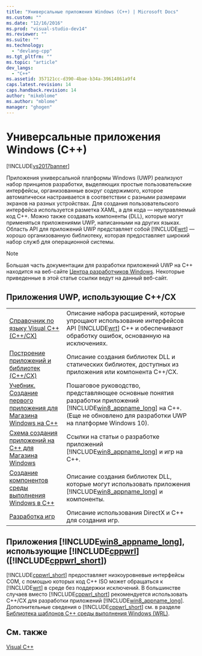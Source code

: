 ```yaml
---
title: "Универсальные приложения Windows (C++) | Microsoft Docs"
ms.custom: ""
ms.date: "12/16/2016"
ms.prod: "visual-studio-dev14"
ms.reviewer: ""
ms.suite: ""
ms.technology: 
  - "devlang-cpp"
ms.tgt_pltfrm: ""
ms.topic: "article"
dev_langs: 
  - "C++"
ms.assetid: 357121cc-d390-4bae-b34a-39614861a9f4
caps.latest.revision: 14
caps.handback.revision: 14
author: "mikeblome"
ms.author: "mblome"
manager: "ghogen"
---
```

# Универсальные приложения Windows (C++)
[!INCLUDE[vs2017banner](../assembler/inline/includes/vs2017banner.md)]

Приложения универсальной платформы Windows \(UWP\) реализуют набор принципов разработки, выделяющих простые пользовательские интерфейсы, организованные вокруг содержимого, которое автоматически настраивается в соответствии с разными размерами экранов на разных устройствах. Для создания пользовательского интерфейса используется разметка XAML, а для кода — неуправляемый код C\+\+. Можно также создавать компоненты \(DLL\), которые могут применяться приложениями UWP, написанными на других языках. Область API для приложений UWP представляет собой [!INCLUDE[wrt](../atl/reference/includes/wrt_md.md)] — хорошо организованную библиотеку, которая предоставляет широкий набор служб для операционной системы.  
  
> [!NOTE]
>  Большая часть документации для разработки приложений UWP на C\+\+ находится на веб\-сайте [Центра разработчиков Windows](http://go.microsoft.com/fwlink/p/?LinkId=255563). Некоторые приведенные в этой статье ссылки ведут на данный веб\-сайт.  
  
## Приложения UWP, использующие C\+\+\/CX  
  
|||  
|-|-|  
|[Справочник по языку Visual C\+\+ \(C\+\+\/CX\)](http://go.microsoft.com/fwlink/p/?LinkId=255561)|Описание набора расширений, которые упрощают использование интерфейсов API [!INCLUDE[wrt](../atl/reference/includes/wrt_md.md)] C\+\+ и обеспечивают обработку ошибок, основанную на исключениях.|  
|[Построение приложений и библиотек \(C\+\+\/CX\)](http://go.microsoft.com/fwlink/p/?LinkId=264858)|Описание создания библиотек DLL и статических библиотек, доступных из приложения или компонента C\+\+\/CX.|  
|[Учебник. Создание первого приложения для Магазина Windows на C\+\+](http://go.microsoft.com/fwlink/p/?LinkId=255556)|Пошаговое руководство, представляющее основные понятия разработки приложений [!INCLUDE[win8_appname_long](../build/includes/win8_appname_long_md.md)] на C\+\+. \(Еще не обновлено для разработки UWP на платформе Windows 10\).|  
|[Схема создания приложений на С\+\+ для Магазина Windows](http://go.microsoft.com/fwlink/p/?LinkId=255553)|Ссылки на статьи о разработке приложений [!INCLUDE[win8_appname_long](../build/includes/win8_appname_long_md.md)] и игр на C\+\+.|  
|[Создание компонентов среды выполнения Windows в C\+\+](http://go.microsoft.com/fwlink/p/?LinkId=255559)|Описание создания библиотек DLL, которые могут использовать приложения [!INCLUDE[win8_appname_long](../build/includes/win8_appname_long_md.md)] и компоненты.|  
|[Разработка игр](http://go.microsoft.com/fwlink/p/?LinkId=255554)|Описание использования DirectX и C\+\+ для создания игр.|  
  
## Приложения [!INCLUDE[win8_appname_long](../build/includes/win8_appname_long_md.md)], использующие [!INCLUDE[cppwrl](../windows/includes/cppwrl_md.md)] \([!INCLUDE[cppwrl_short](../windows/includes/cppwrl_short_md.md)]\)  
 [!INCLUDE[cppwrl_short](../windows/includes/cppwrl_short_md.md)] предоставляет низкоуровневые интерфейсы COM, с помощью которых код C\+\+ ISO может обращаться к [!INCLUDE[wrt](../atl/reference/includes/wrt_md.md)] в среде без поддержки исключений. В большинстве случаев вместо [!INCLUDE[cppwrl_short](../windows/includes/cppwrl_short_md.md)] рекомендуется использовать C\+\+\/CX для разработки приложений [!INCLUDE[win8_appname_long](../build/includes/win8_appname_long_md.md)]. Дополнительные сведения о [!INCLUDE[cppwrl_short](../windows/includes/cppwrl_short_md.md)] см. в разделе [Библиотека шаблонов C\+\+ среды выполнения Windows \(WRL\)](../Topic/Windows%20Runtime%20C++%20Template%20Library%20\(WRL\).md).  
  
## См. также  
 [Visual C\+\+](../top/visual-cpp-in-visual-studio-2015.md)